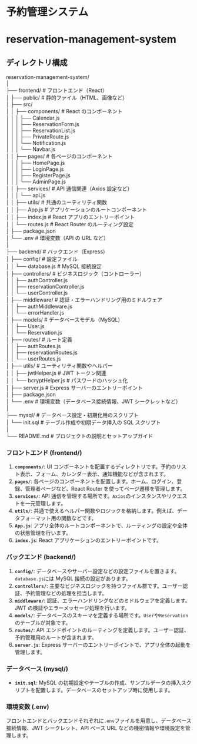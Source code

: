 # 予約管理システム

# reservation-management-system

## ディレクトリ構成

reservation-management-system/<br>
│<br>
├── frontend/ # フロントエンド（React）<br>
│ ├── public/ # 静的ファイル（HTML、画像など）<br>
│ ├── src/<br>
│ │ ├── components/ # React のコンポーネント<br>
│ │ │ ├── Calendar.js<br>
│ │ │ ├── ReservationForm.js<br>
│ │ │ ├── ReservationList.js<br>
│ │ │ ├── PrivateRoute.js<br>
│ │ │ └── Notification.js<br>
│ │ │ └── Navbar.js<br>
│ │ ├── pages/ # 各ページのコンポーネント<br>
│ │ │ ├── HomePage.js<br>
│ │ │ ├── LoginPage.js<br>
│ │ │ ├── RegisterPage.js<br>
│ │ │ └── AdminPage.js<br>
│ │ ├── services/ # API 通信関連（Axios 設定など）<br>
│ │ │ └── api.js<br>
│ │ ├── utils/ # 共通のユーティリティ関数<br>
│ │ ├── App.js # アプリケーションのルートコンポーネント<br>
│ │ ├── index.js # React アプリのエントリーポイント<br>
│ │ └── routes.js # React Router のルーティング設定<br>
│ ├── package.json<br>
│ └── .env # 環境変数（API の URL など）<br>
│<br>
├── backend/ # バックエンド（Express）<br>
│ ├── config/ # 設定ファイル<br>
│ │ └── database.js # MySQL 接続設定<br>
│ ├── controllers/ # ビジネスロジック（コントローラー）<br>
│ │ ├── authController.js<br>
│ │ ├── reservationController.js<br>
│ │ └── userController.js<br>
│ ├── middleware/ # 認証・エラーハンドリング用のミドルウェア<br>
│ │ ├── authMiddleware.js<br>
│ │ └── errorHandler.js<br>
│ ├── models/ # データベースモデル（MySQL）<br>
│ │ ├── User.js<br>
│ │ └── Reservation.js<br>
│ ├── routes/ # ルート定義<br>
│ │ ├── authRoutes.js<br>
│ │ ├── reservationRoutes.js<br>
│ │ └── userRoutes.js<br>
│ ├── utils/ # ユーティリティ関数やヘルパー<br>
│ │ ├── jwtHelper.js # JWT トークン関連<br>
│ │ └── bcryptHelper.js # パスワードのハッシュ化<br>
│ ├── server.js # Express サーバーのエントリーポイント<br>
│ ├── package.json<br>
│ └── .env # 環境変数（データベース接続情報、JWT シークレットなど）<br>
│<br>
├── mysql/ # データベース設定・初期化用のスクリプト<br>
│ └── init.sql # テーブル作成や初期データ挿入の SQL スクリプト<br>
│<br>
└── README.md # プロジェクトの説明とセットアップガイド<br>

### **フロントエンド (frontend/)**

1. **`components/`**: UI コンポーネントを配置するディレクトリです。予約のリスト表示、フォーム、カレンダー表示、通知機能などが含まれます。
2. **`pages/`**: 各ページのコンポーネントを配置します。ホーム、ログイン、登録、管理者ページなど、React Router を使ってページ遷移を管理します。
3. **`services/`**: API 通信を管理する場所です。`Axios`のインスタンスやリクエストを一元管理します。
4. **`utils/`**: 共通で使えるヘルパー関数やロジックを格納します。例えば、データフォーマット用の関数などです。
5. **`App.js`**: アプリ全体のルートコンポーネントで、ルーティングの設定や全体の状態管理を行います。
6. **`index.js`**: React アプリケーションのエントリーポイントです。

### **バックエンド (backend/)**

1. **`config/`**: データベースやサーバー設定などの設定ファイルを置きます。`database.js`には MySQL 接続の設定があります。
2. **`controllers/`**: 主要なビジネスロジックを持つファイル群です。ユーザー認証、予約管理などの処理を担当します。
3. **`middleware/`**: 認証、エラーハンドリングなどのミドルウェアを定義します。JWT の検証やエラーメッセージ処理を行います。
4. **`models/`**: データベースのスキーマを定義する場所です。`User`や`Reservation`のテーブルが対象です。
5. **`routes/`**: API エンドポイントのルーティングを定義します。ユーザー認証、予約管理用のルートが含まれます。
6. **`server.js`**: Express サーバーのエントリーポイントで、アプリ全体の起動を管理します。

### **データベース (mysql/)**

- **`init.sql`**: MySQL の初期設定やテーブルの作成、サンプルデータの挿入スクリプトを配置します。データベースのセットアップ時に使用します。

### **環境変数 (.env)**

フロントエンドとバックエンドそれぞれに`.env`ファイルを用意し、データベース接続情報、JWT シークレット、API ベース URL などの機密情報や環境設定を管理します。
